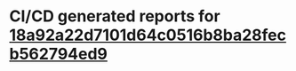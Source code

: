 # CI/CD generated reports for [18a92a22d7101d64c0516b8ba28fecb562794ed9](https://github.com/hydephp/develop/commit/18a92a22d7101d64c0516b8ba28fecb562794ed9)
